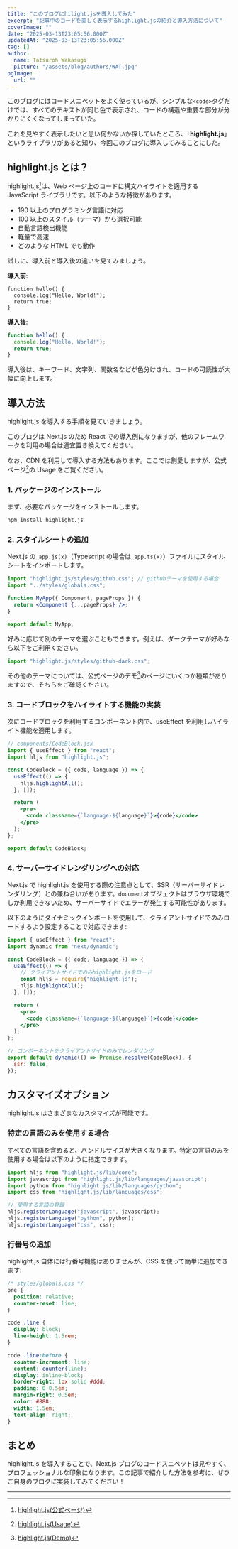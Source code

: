 ```yaml
---
title: "このブログにhilight.jsを導入してみた"
excerpt: "記事中のコードを美しく表示するhighlight.jsの紹介と導入方法について"
coverImage: ""
date: "2025-03-13T23:05:56.000Z"
updatedAt: "2025-03-13T23:05:56.000Z"
tag: []
author:
  name: Tatsuroh Wakasugi
  picture: "/assets/blog/authors/WAT.jpg"
ogImage:
  url: ""
---
```


このブログにはコードスニペットをよく使っているが、シンプルな`<code>`タグだけでは、すべてのテキストが同じ色で表示され、コードの構造や重要な部分が分かりにくくなってしまっていた。

これを見やすく表示したいと思い何かないか探していたところ、「**highlight.js**」というライブラリがあると知り、今回このブログに導入してみることにした。

## highlight.js とは？

highlight.js[^1]は、Web ページ上のコードに構文ハイライトを適用する JavaScript ライブラリです。以下のような特徴があります。

- 190 以上のプログラミング言語に対応
- 100 以上のスタイル（テーマ）から選択可能
- 自動言語検出機能
- 軽量で高速
- どのような HTML でも動作

試しに、導入前と導入後の違いを見てみましょう。

**導入前**:

```
function hello() {
  console.log("Hello, World!");
  return true;
}

```

**導入後**:

```jsx
function hello() {
  console.log("Hello, World!");
  return true;
}
```

導入後は、キーワード、文字列、関数名などが色分けされ、コードの可読性が大幅に向上します。

## 導入方法

highlight.js を導入する手順を見ていきましょう。

このブログは Next.js のため React での導入例になりますが、他のフレームワークを利用の場合は適宜置き換えてください。

なお、CDN を利用して導入する方法もあります。ここでは割愛しますが、公式ページ[^2]の Usage をご覧ください。

### 1. パッケージのインストール

まず、必要なパッケージをインストールします。

```bash
npm install highlight.js
```

### 2. スタイルシートの追加

Next.js の`_app.js(x)`（Typescript の場合は`_app.ts(x)`）ファイルにスタイルシートをインポートします。

```jsx
import "highlight.js/styles/github.css"; // githubテーマを使用する場合
import "../styles/globals.css";

function MyApp({ Component, pageProps }) {
  return <Component {...pageProps} />;
}

export default MyApp;
```

好みに応じて別のテーマを選ぶこともできます。例えば、ダークテーマが好みなら以下をご利用ください。

```jsx
import "highlight.js/styles/github-dark.css";
```

その他のテーマについては、公式ページのデモ[^3]のページにいくつか種類がありますので、そちらをご確認ください。

### 3. コードブロックをハイライトする機能の実装

次にコードブロックを利用するコンポーネント内で、useEffect を利用しハイライト機能を適用します。

```jsx
// components/CodeBlock.jsx
import { useEffect } from "react";
import hljs from "highlight.js";

const CodeBlock = ({ code, language }) => {
  useEffect(() => {
    hljs.highlightAll();
  }, []);

  return (
    <pre>
      <code className={`language-${language}`}>{code}</code>
    </pre>
  );
};

export default CodeBlock;
```

### 4. サーバーサイドレンダリングへの対応

Next.js で highlight.js を使用する際の注意点として、SSR（サーバーサイドレンダリング）との兼ね合いがあります。`document`オブジェクトはブラウザ環境でしか利用できないため、サーバーサイドでエラーが発生する可能性があります。

以下のようにダイナミックインポートを使用して、クライアントサイドでのみロードするよう設定することで対応できます:

```jsx
import { useEffect } from "react";
import dynamic from "next/dynamic";

const CodeBlock = ({ code, language }) => {
  useEffect(() => {
    // クライアントサイドでのみhighlight.jsをロード
    const hljs = require("highlight.js");
    hljs.highlightAll();
  }, []);

  return (
    <pre>
      <code className={`language-${language}`}>{code}</code>
    </pre>
  );
};

// コンポーネントをクライアントサイドのみでレンダリング
export default dynamic(() => Promise.resolve(CodeBlock), {
  ssr: false,
});
```

## カスタマイズオプション

highlight.js はさまざまなカスタマイズが可能です。

### 特定の言語のみを使用する場合

すべての言語を含めると、バンドルサイズが大きくなります。特定の言語のみを使用する場合は以下のように指定できます。

```jsx
import hljs from "highlight.js/lib/core";
import javascript from "highlight.js/lib/languages/javascript";
import python from "highlight.js/lib/languages/python";
import css from "highlight.js/lib/languages/css";

// 使用する言語の登録
hljs.registerLanguage("javascript", javascript);
hljs.registerLanguage("python", python);
hljs.registerLanguage("css", css);
```

### 行番号の追加

highlight.js 自体には行番号機能はありませんが、CSS を使って簡単に追加できます:

```css
/* styles/globals.css */
pre {
  position: relative;
  counter-reset: line;
}

code .line {
  display: block;
  line-height: 1.5rem;
}

code .line:before {
  counter-increment: line;
  content: counter(line);
  display: inline-block;
  border-right: 1px solid #ddd;
  padding: 0 0.5em;
  margin-right: 0.5em;
  color: #888;
  width: 1.5em;
  text-align: right;
}
```

## まとめ

highlight.js を導入することで、Next.js ブログのコードスニペットは見やすく、プロフェッショナルな印象になります。この記事で紹介した方法を参考に、ぜひご自身のブログに実装してみてください！

---

[^1]: [highlight.js(公式ページ)](<[https://highlightjs.org](https://highlightjs.org/)>)
[^2]: [highlight.js(Usage)](https://highlightjs.org/#usage)
[^3]: [highlight.js(Demo)](https://highlightjs.org/demo)
